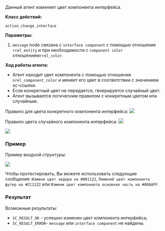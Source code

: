 Данный агент изменяет цвет компонента интерфейса.

**Класс действий:**

`action_change_interface`


**Параметры:**

1. `message` node связана с `interface component` с помощью отношения `rrel_entity` и при необходимости с `component color` отношением`rrel_color`.

**Ход работы агента:**

* Агент находит цвет компонента с помощью отношения `nrel_component_color` и меняет его цвет в соответствии с значением sc-ссылки.
* Если конкретный цвет не передается, генерируется случайный цвет.
* Агент вызывается логическим правилом с конкретным цветом или случайным.

Правило для цвета конкретного компонента интерфейса:
<img src="../images/lr_color_message.png"></img>

Правило цвета случайного компонента интерфейса:
<img src="../images/lr_random_color_message.png"></img>

<img src="../images/interfaceComponentColorExample.png"></img>

### Пример

Пример входной структуры:

<img src="../images/changeInterfaceColorAgentInput.png"></img>

Чтобы протестировать, Вы можете использовать следующие сообщения: `Измени цвет хедера на #001122`, `Поменяй цвет компонента футер на #CC1122` или `Измени цвет компонента основная часть на #00AAFF`.

### Результат

Возможные результаты:

* `SC_RESULT_OK` - успешно изменен цвет компонента интерфейса;
* `SC_RESULT_ERROR`- `message` или `interface component` не найдены.
